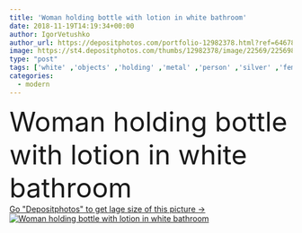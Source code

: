 ```yaml
---
title: 'Woman holding bottle with lotion in white bathroom'
date: 2018-11-19T14:19:34+00:00
author: IgorVetushko
author_url: https://depositphotos.com/portfolio-12982378.html?ref=64678756
image: https://st4.depositphotos.com/thumbs/12982378/image/22569/225698824/api_thumb_450.jpg?forcejpeg=true
type: "post"
tags: ['white' ,'objects' ,'holding' ,'metal' ,'person' ,'silver' ,'female' ,'people' ,'fresh' ,'natural' ,'nourishing' ,'wellbeing' ,'care' ,'brunette' ,'modern' ,'house' ,'indoor' ,'home' ,'woman' ,'cosmetic' ,'bathtub' ,'bottle' ,'clean' ,'lotion' ,'purity' ,'room' ,'charming' ,'apartment' ,'daily' ,'wellness' ,'Applying' ,'moisturizing' ,'partial' ,'Cropped' ,'bathrobe' ,'copy space' ,'long hair' ,'body care' ,'skin care' ]
categories: 
  - modern
---
```

<div aling="center">
            <font size="60"> Woman holding bottle with lotion in white bathroom</font>   
</div>
<div>
    <a href='https://st4.depositphotos.com/thumbs/12982378/image/22569/225698824/api_thumb_450.jpg?forcejpeg=true?ref=64678756' target=_blank > Go "Depositphotos" to get lage size of this picture ->
        <img href='https://st4.depositphotos.com/thumbs/12982378/image/22569/225698824/api_thumb_450.jpg?forcejpeg=true?ref=64678756' src='https://st4.depositphotos.com/12982378/22569/i/950/depositphotos_225698824-stock-photo-woman-holding-bottle-lotion-white.jpg?forcejpeg=true' alt='Woman holding bottle with lotion in white bathroom' >
    </a>
</div>
